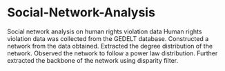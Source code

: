 # Social-Network-Analysis
Social network analysis on human rights violation data
Human rights violation data was collected from the GEDELT database. Constructed a network from the data obtained. Extracted the degree distribution of the network. Observed the network to follow a power law distribution. Further extracted the backbone of the network using disparity filter.
